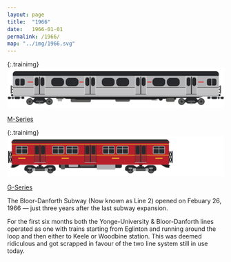 ```yaml
---
layout: page
title:  "1966"
date:   1966-01-01
permalink: /1966/
map: "../img/1966.svg"
---
```


{:.trainimg}
![M-Series](../img/m-series.svg)

[M-Series](https://en.wikipedia.org/wiki/M_series_(Toronto_subway))

{:.trainimg}
![G-Series](../img/g-series.svg)

[G-Series](https://en.wikipedia.org/wiki/G_series_(Toronto_subway))

The Bloor-Danforth Subway (Now known as Line 2) opened on Febuary 26, 1966 — just three years after the last subway expansion.

For the first six months both the Yonge-University & Bloor-Danforth lines operated as one with trains starting from Eglinton and running around the loop and then either to Keele or Woodbine station.  This was deemed ridiculous and got scrapped in favour of the two line system still in use today.